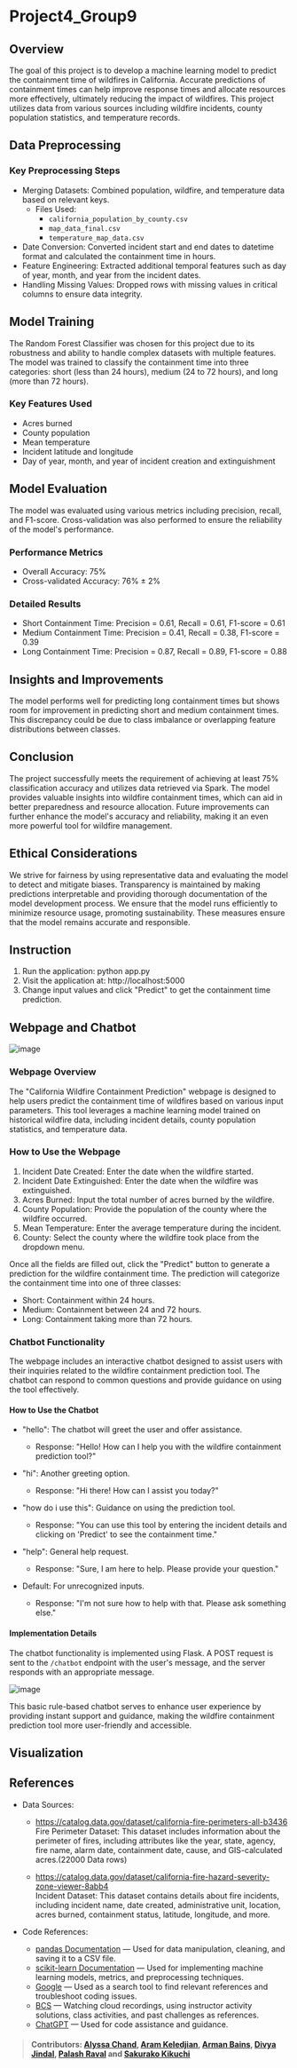 # Project4_Group9


## Overview
The goal of this project is to develop a machine learning model to predict the containment time of wildfires in California. Accurate predictions of containment times can help improve response times and allocate resources more effectively, ultimately reducing the impact of wildfires. This project utilizes data from various sources including wildfire incidents, county population statistics, and temperature records.

## Data Preprocessing

### Key Preprocessing Steps

- Merging Datasets: Combined population, wildfire, and temperature data based on relevant keys.
   - Files Used:
      - `california_population_by_county.csv`
      - `map_data_final.csv`
      - `temperature_map_data.csv`
- Date Conversion: Converted incident start and end dates to datetime format and calculated the containment time in hours.
- Feature Engineering: Extracted additional temporal features such as day of year, month, and year from the incident dates.
- Handling Missing Values: Dropped rows with missing values in critical columns to ensure data integrity.

## Model Training
The Random Forest Classifier was chosen for this project due to its robustness and ability to handle complex datasets with multiple features. The model was trained to classify the containment time into three categories: short (less than 24 hours), medium (24 to 72 hours), and long (more than 72 hours).

### Key Features Used

- Acres burned
- County population
- Mean temperature
- Incident latitude and longitude
- Day of year, month, and year of incident creation and extinguishment

## Model Evaluation
The model was evaluated using various metrics including precision, recall, and F1-score. Cross-validation was also performed to ensure the reliability of the model's performance.

### Performance Metrics
- Overall Accuracy: 75%
- Cross-validated Accuracy: 76% ± 2%

### Detailed Results
- Short Containment Time: Precision = 0.61, Recall = 0.61, F1-score = 0.61
- Medium Containment Time: Precision = 0.41, Recall = 0.38, F1-score = 0.39
- Long Containment Time: Precision = 0.87, Recall = 0.89, F1-score = 0.88

## Insights and Improvements
The model performs well for predicting long containment times but shows room for improvement in predicting short and medium containment times. This discrepancy could be due to class imbalance or overlapping feature distributions between classes.

## Conclusion
The project successfully meets the requirement of achieving at least 75% classification accuracy and utilizes data retrieved via Spark. The model provides valuable insights into wildfire containment times, which can aid in better preparedness and resource allocation. Future improvements can further enhance the model's accuracy and reliability, making it an even more powerful tool for wildfire management.

## Ethical Considerations
We strive for fairness by using representative data and evaluating the model to detect and mitigate biases. Transparency is maintained by making predictions interpretable and providing thorough documentation of the model development process. We ensure that the model runs efficiently to minimize resource usage, promoting sustainability. These measures ensure that the model remains accurate and responsible.

## Instruction
1. Run the application: python app.py
2. Visit the application at: http://localhost:5000
3. Change input values and click "Predict" to get the containment time prediction.

## Webpage and Chatbot

![image](https://github.com/user-attachments/assets/5a63d28a-89a1-4bf7-971b-687ab4802fbc)

### Webpage Overview
The "California Wildfire Containment Prediction" webpage is designed to help users predict the containment time of wildfires based on various input parameters. This tool leverages a machine learning model trained on historical wildfire data, including incident details, county population statistics, and temperature data.

### How to Use the Webpage
1. Incident Date Created: Enter the date when the wildfire started.
2. Incident Date Extinguished: Enter the date when the wildfire was extinguished.
3. Acres Burned: Input the total number of acres burned by the wildfire.
4. County Population: Provide the population of the county where the wildfire occurred.
5. Mean Temperature: Enter the average temperature during the incident.
6. County: Select the county where the wildfire took place from the dropdown menu.

Once all the fields are filled out, click the "Predict" button to generate a prediction for the wildfire containment time. The prediction will categorize the containment time into one of three classes:

- Short: Containment within 24 hours.
- Medium: Containment between 24 and 72 hours.
- Long: Containment taking more than 72 hours.

### Chatbot Functionality
The webpage includes an interactive chatbot designed to assist users with their inquiries related to the wildfire containment prediction tool. The chatbot can respond to common questions and provide guidance on using the tool effectively.

#### How to Use the Chatbot
- "hello": The chatbot will greet the user and offer assistance.
   - Response: "Hello! How can I help you with the wildfire containment prediction tool?"

- "hi": Another greeting option.
   - Response: "Hi there! How can I assist you today?"

- "how do i use this": Guidance on using the prediction tool.
   - Response: "You can use this tool by entering the incident details and clicking on 'Predict' to see the containment time."

- "help": General help request.
   - Response: "Sure, I am here to help. Please provide your question."

- Default: For unrecognized inputs.
   - Response: "I'm not sure how to help with that. Please ask something else."

#### Implementation Details
The chatbot functionality is implemented using Flask. A POST request is sent to the `/chatbot` endpoint with the user's message, and the server responds with an appropriate message.

![image](https://github.com/user-attachments/assets/70782763-08a3-4933-beda-af6eebf81ba3)

This basic rule-based chatbot serves to enhance user experience by providing instant support and guidance, making the wildfire containment prediction tool more user-friendly and accessible.

## Visualization 

## References

- Data Sources:

   - https://catalog.data.gov/dataset/california-fire-perimeters-all-b3436  
     Fire Perimeter Dataset: This dataset includes information about the perimeter of fires, including attributes like the year, state, agency, fire name, alarm date, containment date, cause, and GIS-calculated acres.(22000 Data rows)

   - https://catalog.data.gov/dataset/california-fire-hazard-severity-zone-viewer-8abb4  
     Incident Dataset: This dataset contains details about fire incidents, including incident name, date created, administrative unit, location, acres burned, containment status, latitude, longitude, and more.

- Code References:
  
  - [pandas Documentation](https://pandas.pydata.org/docs/) — Used for data manipulation, cleaning, and saving it to a CSV file.
  - [scikit-learn Documentation](https://scikit-learn.org/stable/user_guide.html) — Used for implementing machine learning models, metrics, and preprocessing techniques.
  - [Google](https://www.google.com/) — Used as a search tool to find relevant references and troubleshoot coding issues.
  - [BCS](https://idp.bootcampspot.com/ui/?requestId=13a338c2-c7bd-4162-ba4c-55c8384afbd5) — Watching cloud recordings, using instructor activity solutions, class activities, and past challenges as references.
  - [ChatGPT](https://www.openai.com/chatgpt) — Used for code assistance and guidance.
   
> #### Contributors: [Alyssa Chand](https://github.com/AlyssaChand), [Aram Keledjian](https://github.com/production23), [Arman Bains](https://github.com/bainsA), [Divya Jindal](https://github.com/divya-jindal), [Palash Raval](https://github.com/palraval) and [Sakurako Kikuchi](https://github.com/Sarah0215) 
